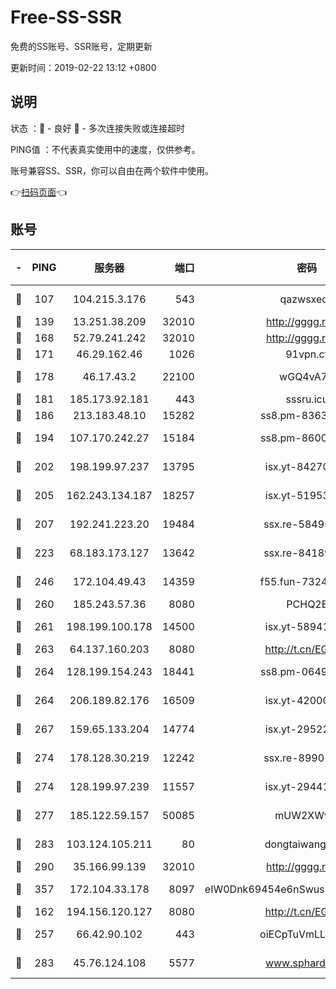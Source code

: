 # Free-SS-SSR

免费的SS账号、SSR账号，定期更新

更新时间：2019-02-22 13:12 +0800

## 说明

状态     ：🙂 - 良好 🙁 - 多次连接失败或连接超时

PING值   ：不代表真实使用中的速度，仅供参考。

账号兼容SS、SSR，你可以自由在两个软件中使用。

👉[扫码页面](https://liesauer.github.io/free-ss-ssr.github.io/)👈

## 账号

|-|PING|服务器|端口|密码|加密方式|区域|
|:----:|:----:|:-----:|-----:|:----:|:----:|:----:|
|🙂|107|104.215.3.176|543|qazwsxedc|aes-256-gcm|JP|
|🙂|139|13.251.38.209|32010|http://gggg.rocks|chacha20|SG|
|🙂|168|52.79.241.242|32010|http://gggg.rocks|chacha20|KR|
|🙂|171|46.29.162.46|1026|91vpn.cf|rc4-md5|RU|
|🙂|178|46.17.43.2|22100|wGQ4vA7D|aes-256-gcm|RU|
|🙂|181|185.173.92.181|443|sssru.icu|rc4-md5|RU|
|🙂|186|213.183.48.10|15282|ss8.pm-83634302|rc4-md5|RU|
|🙂|194|107.170.242.27|15184|ss8.pm-86005038|aes-256-cfb|US|
|🙂|202|198.199.97.237|13795|isx.yt-84270980|aes-256-cfb|US|
|🙂|205|162.243.134.187|18257|isx.yt-51953199|aes-256-cfb|US|
|🙂|207|192.241.223.20|19484|ssx.re-58495020|aes-256-cfb|US|
|🙂|223|68.183.173.127|13642|ssx.re-84189267|aes-256-cfb|US|
|🙂|246|172.104.49.43|14359|f55.fun-73245889|aes-256-cfb|SG|
|🙂|260|185.243.57.36|8080|PCHQ2E|rc4-md5|US|
|🙂|261|198.199.100.178|14500|isx.yt-58941440|aes-256-cfb|US|
|🙂|263|64.137.160.203|8080|http://t.cn/EGJIyrl|rc4-md5|CA|
|🙂|264|128.199.154.243|18441|ss8.pm-06496894|aes-256-cfb|SG|
|🙂|264|206.189.82.176|16509|isx.yt-42000315|aes-256-cfb|SG|
|🙂|267|159.65.133.204|14774|isx.yt-29522015|aes-256-cfb|SG|
|🙂|274|178.128.30.219|12242|ssx.re-89901367|aes-256-cfb|SG|
|🙂|274|128.199.97.239|11557|isx.yt-29441916|aes-256-cfb|SG|
|🙂|277|185.122.59.157|50085|mUW2XWw8|aes-256-cfb|GB|
|🙂|283|103.124.105.211|80|dongtaiwang.com|aes-256-cfb|US|
|🙂|290|35.166.99.139|32010|http://gggg.rocks|chacha20|US|
|🙂|357|172.104.33.178|8097|eIW0Dnk69454e6nSwuspv9DmS201tQ0D|aes-256-cfb|SG|
|🙂|162|194.156.120.127|8080|http://t.cn/EGJIyrl|rc4-md5|RU|
|🙂|257|66.42.90.102|443|oiECpTuVmLLxk4Ts|aes-256-cfb|US|
|🙂|283|45.76.124.108|5577|www.sphard.com|aes-256-cfb|AU|
